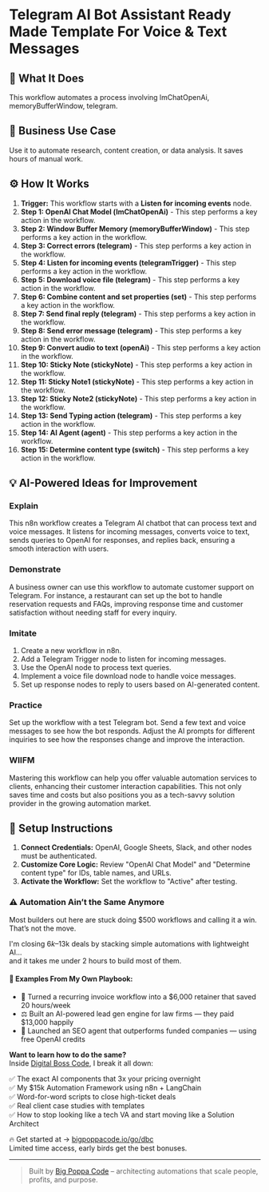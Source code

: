 # Telegram AI Bot Assistant  Ready Made Template For Voice & Text Messages

## 🚀 What It Does
This workflow automates a process involving lmChatOpenAi, memoryBufferWindow, telegram.

## 💼 Business Use Case
Use it to automate research, content creation, or data analysis. It saves hours of manual work.

## ⚙️ How It Works
1.  **Trigger:** This workflow starts with a **Listen for incoming events** node.
2. **Step 1: OpenAI Chat Model (lmChatOpenAi)** - This step performs a key action in the workflow.
3. **Step 2: Window Buffer Memory (memoryBufferWindow)** - This step performs a key action in the workflow.
4. **Step 3: Correct errors (telegram)** - This step performs a key action in the workflow.
5. **Step 4: Listen for incoming events (telegramTrigger)** - This step performs a key action in the workflow.
6. **Step 5: Download voice file (telegram)** - This step performs a key action in the workflow.
7. **Step 6: Combine content and set properties (set)** - This step performs a key action in the workflow.
8. **Step 7: Send final reply (telegram)** - This step performs a key action in the workflow.
9. **Step 8: Send error message (telegram)** - This step performs a key action in the workflow.
10. **Step 9: Convert audio to text (openAi)** - This step performs a key action in the workflow.
11. **Step 10: Sticky Note (stickyNote)** - This step performs a key action in the workflow.
12. **Step 11: Sticky Note1 (stickyNote)** - This step performs a key action in the workflow.
13. **Step 12: Sticky Note2 (stickyNote)** - This step performs a key action in the workflow.
14. **Step 13: Send Typing action (telegram)** - This step performs a key action in the workflow.
15. **Step 14: AI Agent (agent)** - This step performs a key action in the workflow.
16. **Step 15: Determine content type (switch)** - This step performs a key action in the workflow.

## 💡 AI-Powered Ideas for Improvement
### Explain
This n8n workflow creates a Telegram AI chatbot that can process text and voice messages. It listens for incoming messages, converts voice to text, sends queries to OpenAI for responses, and replies back, ensuring a smooth interaction with users.

### Demonstrate
A business owner can use this workflow to automate customer support on Telegram. For instance, a restaurant can set up the bot to handle reservation requests and FAQs, improving response time and customer satisfaction without needing staff for every inquiry.

### Imitate
1. Create a new workflow in n8n.
2. Add a Telegram Trigger node to listen for incoming messages.
3. Use the OpenAI node to process text queries.
4. Implement a voice file download node to handle voice messages.
5. Set up response nodes to reply to users based on AI-generated content.

### Practice
Set up the workflow with a test Telegram bot. Send a few text and voice messages to see how the bot responds. Adjust the AI prompts for different inquiries to see how the responses change and improve the interaction.

### WIIFM
Mastering this workflow can help you offer valuable automation services to clients, enhancing their customer interaction capabilities. This not only saves time and costs but also positions you as a tech-savvy solution provider in the growing automation market.

## 🔧 Setup Instructions
1. **Connect Credentials:** OpenAI, Google Sheets, Slack, and other nodes must be authenticated.
2. **Customize Core Logic:** Review "OpenAI Chat Model" and "Determine content type" for IDs, table names, and URLs.
3. **Activate the Workflow:** Set the workflow to "Active" after testing.

### ⚠️ Automation Ain’t the Same Anymore

Most builders out here are stuck doing $500 workflows and calling it a win.  
That’s not the move.  

I'm closing $6k–$13k deals by stacking simple automations with lightweight AI...  
and it takes me under 2 hours to build most of them.

#### 🧠 Examples From My Own Playbook:
- 🔁 Turned a recurring invoice workflow into a $6,000 retainer that saved 20 hours/week  
- ⚖️ Built an AI-powered lead gen engine for law firms — they paid $13,000 happily  
- 🚀 Launched an SEO agent that outperforms funded companies — using free OpenAI credits  

**Want to learn how to do the same?**  
Inside [Digital Boss Code](https://bigpoppacode.io/go/dbc), I break it all down:

✅ The exact AI components that 3x your pricing overnight  
✅ My $15k Automation Framework using n8n + LangChain  
✅ Word-for-word scripts to close high-ticket deals  
✅ Real client case studies with templates  
✅ How to stop looking like a tech VA and start moving like a Solution Architect  

🔥 Get started at → [bigpoppacode.io/go/dbc](https://bigpoppacode.io/go/dbc)  
Limited time access, early birds get the best bonuses.

---
> Built by [Big Poppa Code](https://bigpoppacode.io) – architecting automations that scale people, profits, and purpose.
